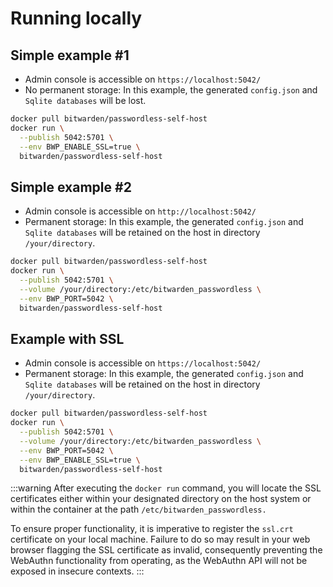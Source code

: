 # Running locally

## Simple example #1

- Admin console is accessible on `https://localhost:5042/`
- No permanent storage: In this example, the generated `config.json` and `Sqlite databases` will be lost.

```bash
docker pull bitwarden/passwordless-self-host
docker run \
  --publish 5042:5701 \
  --env BWP_ENABLE_SSL=true \
  bitwarden/passwordless-self-host
```

## Simple example #2

- Admin console is accessible on `http://localhost:5042/`
- Permanent storage: In this example, the generated `config.json` and `Sqlite databases` will be retained on the host in directory `/your/directory`.

```bash
docker pull bitwarden/passwordless-self-host
docker run \
  --publish 5042:5701 \
  --volume /your/directory:/etc/bitwarden_passwordless \
  --env BWP_PORT=5042 \
  bitwarden/passwordless-self-host
```

## Example with SSL

- Admin console is accessible on `https://localhost:5042/`
- Permanent storage: In this example, the generated `config.json` and `Sqlite databases` will be retained on the host in directory `/your/directory`.

```bash
docker pull bitwarden/passwordless-self-host
docker run \
  --publish 5042:5701 \
  --volume /your/directory:/etc/bitwarden_passwordless \
  --env BWP_PORT=5042 \
  --env BWP_ENABLE_SSL=true \
  bitwarden/passwordless-self-host
```

:::warning
After executing the `docker run` command, you will locate the SSL certificates either within your designated directory on the host system or within the container at the path `/etc/bitwarden_passwordless.`

To ensure proper functionality, it is imperative to register the `ssl.crt` certificate on your local machine. Failure to do so may result in your web browser flagging the SSL certificate as invalid, consequently preventing the WebAuthn functionality from operating, as the WebAuthn API will not be exposed in insecure contexts.
:::
